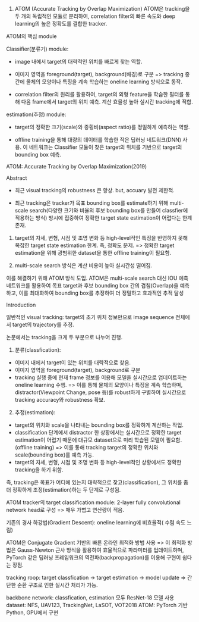 1. ATOM (Accurate Tracking by Overlap Maximization)
ATOM은 tracking을 두 개의 독립적인 모듈로 분리하여, correlation filter의 빠른 속도와 deep learning의 높은 정확도를 결합한 tracker.

ATOM의 핵심 module

Classifier(분류기) module:

- image 내에서 target의 대략적인 위치를 빠르게 찾는 역할.

- 이미지 영역을 foreground(target), background(배경)로 구분
=> tracking 중간에 물체의 모양이나 특징을 계속 학습하는 oneline learning 방식으로 동작.

- correlation filter의 원리를 활용하여, target의 외형 feature을 학습한 필터를 통해 다음 frame에서 target의 위치 예측. 계산 효율성 높아 실시간 tracking에 적합.

estimation(추정) module:

- target의 정확한 크기(scale)와 종횡비(aspect ratio)를 정밀하게 예측하는 역할.

- offline training을 통해 대량의 데이터를 학습한 작은 딥러닝 네트워크(DNN) 사용. 이 네트워크는 Classifier 모듈이 찾은 target의 위치를 기반으로 target의 bounding box 예측.

ATOM: Accurate Tracking by Overlap Maximization(2019)

Abstract

- 최근 visual tracking의 robustness 큰 향상. but, accuary 발전 제한적.

- 최근 tracking은 tracker가 목표 bounding box를 estimate하기 위해 multi-scale search(다양한 크기와 비율의 후보 bounding box를 만들어 classfier에 적용하는 방식) 방시에 집중하여 정확한 target state estimation이 어렵다는 한계 존재.

1. target의 자세, 변형, 시점 및 조명 변화 등 high-level적인 특징을 반영하지 못해 복잡한 target state estimation 한계. 즉, 정확도 문제.
=> 정확한 target estimation을 위해 광범위한 dataset을 통한 offline training이 필요함. 

2. multi-scale search 방식은 계산 비용이 높아 실시간성 떨어짐.

이를 해결하기 위해 ATOM 방식 도입.
ATOM은 multi-scale search 대신 IOU 예측 네트워크를 활용하여 목표 target과 후보 bounding box 간의 겹침(Overlap)을 예측하고, 이를 최대화하여 bounding box를 추정하여 더 정밀하고 효과적인 추적 달성

Introduction

일반적인 visual tracking: target의 초기 위치 정보만으로 image sequence 전체에서 target의 trajectory를 추정.

논문에서는 tracking을 크게 두 부분으로 나누어 진행.
1. 분류(classfication): 
- 이미지 내에서 target이 있는 위치를 대략적으로 찾음.
- 이미지 영역을 foreground(target), background로 구분
- tracking 실행 중에 현재 frame 정보를 이용해 모델을 실시간으로 업데이트하는 oneline learning 수행.
=> 이를 통해 물체의 모양이나 특징을 계속 학습하며, distractor(Viewpoint Change, pose 등)를 robust하게 구별하여 실시간으로 tracking accuracy와 robustness 확보.

2. 추정(estimation): 
- target의 위치와 scale을 나타내는 bounding box를 정확하게 계산하는 작업.
- classification 단계에서 distractor 한 상황에서는 실시간으로 정확한 target estimation이 어렵기 때문에 대규모 dataset으로 미리 학습된 모델이 필요함.(offline training)
=> 이를 통해 tracking target의 정확한 위치와 scale(bounding box)를 예측 가능.
- target의 자세, 변형, 시점 및 조명 변화 등 high-level적인 상황에서도 정확한 tracking을 하기 위함.

즉, tracking은 목표가 어디에 있는지 대략적으로 찾고(classification), 그 위치를 좀 더 정확하게 조정(estimation)하는 두 단계로 구성됨.

ATOM tracker의 target classification module: 2-layer fully convolutional network head로 구성
=> 매우 가볍고 연산량이 적음.

기존의 경사 하강법(Gradient Descent): oneline learning에 비효율적( 수렴 속도 느림)

ATOM은 Conjugate Gradient 기반의 빠른 온라인 최적화 방법 사용
=> 이 최적화 방법은 Gauss-Newton 근사 방식을 활용하여 효율적으로 파라미터를 업데이트하며, PyTorch 같은 딥러닝 프레임워크의 역전파(backpropagation)를 이용해 구현이 쉽다는 장점.

tracking roop: target classfication -> target estimation -> model update
=> 간단한 순환 구조로 인한 실시간 처리가 가능.

backbone network: classfication, estimation 모두 ResNet-18 모델 사용
dataset: NFS, UAV123, TrackingNet, LaSOT, VOT2018
ATOM: PyTorch 기반 Python, GPU에서 구현